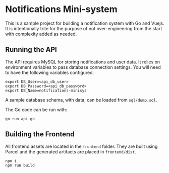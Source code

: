 # Notifications Mini-system

This is a sample project for building a notification system with Go and Vuejs. It is intentionally 
trite for the purpose of not over-engineering from the start with complexity added as needed.

## Running the API

The API requires MySQL for storing notifications and user data. It relies on environment variables
to pass database connection settings. You will need to have the following variables configured.

```
export DB_User=<api_db_user>
export DB_Password=<api_db_password>
export DB_Name=notifications-minisys
```

A sample database schema, with data, can be loaded from `sql/dump.sql`.

The Go code can be run with:

```
go run api.go
```

## Building the Frontend

All frontend assets are located in the `frontend` folder. They are built using Parcel and the generated artifacts are placed in `frontend/dist`.

```
npm i
npm run build
```